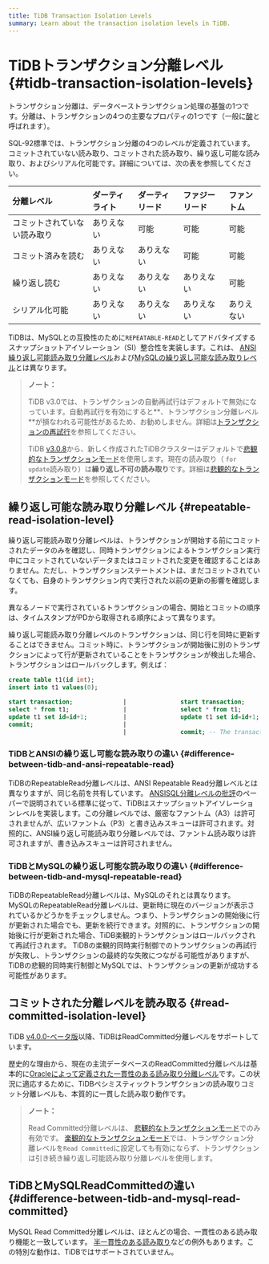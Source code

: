 ```yaml
---
title: TiDB Transaction Isolation Levels
summary: Learn about the transaction isolation levels in TiDB.
---
```


# TiDBトランザクション分離レベル {#tidb-transaction-isolation-levels}

トランザクション分離は、データベーストランザクション処理の基盤の1つです。分離は、トランザクションの4つの主要なプロパティの1つです（一般に[酸](/glossary.md#acid)と呼ばれます）。

SQL-92標準では、トランザクション分離の4つのレベルが定義されています。コミットされていない読み取り、コミットされた読み取り、繰り返し可能な読み取り、およびシリアル化可能です。詳細については、次の表を参照してください。

| 分離レベル          | ダーティライト | ダーティリード | ファジーリード | ファントム |
| :------------- | :------ | :------ | :------ | :---- |
| コミットされていない読み取り | ありえない   | 可能      | 可能      | 可能    |
| コミット済みを読む      | ありえない   | ありえない   | 可能      | 可能    |
| 繰り返し読む         | ありえない   | ありえない   | ありえない   | 可能    |
| シリアル化可能        | ありえない   | ありえない   | ありえない   | ありえない |

TiDBは、MySQLとの互換性のために`REPEATABLE-READ`としてアドバタイズするスナップショットアイソレーション（SI）整合性を実装します。これは、 [ANSI繰り返し可能読み取り分離レベル](#difference-between-tidb-and-ansi-repeatable-read)および[MySQLの繰り返し可能な読み取りレベル](#difference-between-tidb-and-mysql-repeatable-read)とは異なります。

> **ノート：**
>
> TiDB v3.0では、トランザクションの自動再試行はデフォルトで無効になっています。自動再試行を有効にすると**、トランザクション分離レベル**が損なわれる可能性があるため、お勧めしません。詳細は[トランザクションの再試行](/optimistic-transaction.md#automatic-retry)を参照してください。
>
> TiDB [v3.0.8](/releases/release-3.0.8.md#tidb)から、新しく作成されたTiDBクラスターはデフォルトで[悲観的なトランザクションモード](/pessimistic-transaction.md)を使用します。現在の読み取り（ `for update`読み取り）は**繰り返し不可の読み取り**です。詳細は[悲観的なトランザクションモード](/pessimistic-transaction.md)を参照してください。

## 繰り返し可能な読み取り分離レベル {#repeatable-read-isolation-level}

繰り返し可能読み取り分離レベルは、トランザクションが開始する前にコミットされたデータのみを確認し、同時トランザクションによるトランザクション実行中にコミットされていないデータまたはコミットされた変更を確認することはありません。ただし、トランザクションステートメントは、まだコミットされていなくても、自身のトランザクション内で実行された以前の更新の影響を確認します。

異なるノードで実行されているトランザクションの場合、開始とコミットの順序は、タイムスタンプがPDから取得される順序によって異なります。

繰り返し可能読み取り分離レベルのトランザクションは、同じ行を同時に更新することはできません。コミット時に、トランザクションが開始後に別のトランザクションによって行が更新されていることをトランザクションが検出した場合、トランザクションはロールバックします。例えば：

```sql
create table t1(id int);
insert into t1 values(0);

start transaction;              |               start transaction;
select * from t1;               |               select * from t1;
update t1 set id=id+1;          |               update t1 set id=id+1; -- In pessimistic transactions, the `update` statement executed later waits for the lock until the transaction holding the lock commits or rolls back and releases the row lock.
commit;                         |
                                |               commit; -- The transaction commit fails and rolls back. Pessimistic transactions can commit successfully.
```

### TiDBとANSIの繰り返し可能な読み取りの違い {#difference-between-tidb-and-ansi-repeatable-read}

TiDBのRepeatableRead分離レベルは、ANSI Repeatable Read分離レベルとは異なりますが、同じ名前を共有しています。 [ANSISQL分離レベルの批評](https://www.microsoft.com/en-us/research/wp-content/uploads/2016/02/tr-95-51.pdf)のペーパーで説明されている標準に従って、TiDBはスナップショットアイソレーションレベルを実装します。この分離レベルでは、厳密なファントム（A3）は許可されませんが、広いファントム（P3）と書き込みスキューは許可されます。対照的に、ANSI繰り返し可能読み取り分離レベルでは、ファントム読み取りは許可されますが、書き込みスキューは許可されません。

### TiDBとMySQLの繰り返し可能な読み取りの違い {#difference-between-tidb-and-mysql-repeatable-read}

TiDBのRepeatableRead分離レベルは、MySQLのそれとは異なります。 MySQLのRepeatableRead分離レベルは、更新時に現在のバージョンが表示されているかどうかをチェックしません。つまり、トランザクションの開始後に行が更新された場合でも、更新を続行できます。対照的に、トランザクションの開始後に行が更新された場合、TiDB楽観的トランザクションはロールバックされて再試行されます。 TiDBの楽観的同時実行制御でのトランザクションの再試行が失敗し、トランザクションの最終的な失敗につながる可能性がありますが、TiDBの悲観的同時実行制御とMySQLでは、トランザクションの更新が成功する可能性があります。

## コミットされた分離レベルを読み取る {#read-committed-isolation-level}

TiDB [v4.0.0-ベータ版](/releases/release-4.0.0-beta.md#tidb)以降、TiDBはReadCommitted分離レベルをサポートしています。

歴史的な理由から、現在の主流データベースのReadCommitted分離レベルは基本的に[Oracleによって定義された一貫性のある読み取り分離レベル](https://docs.oracle.com/cd/B19306_01/server.102/b14220/consist.htm)です。この状況に適応するために、TiDBペシミスティックトランザクションの読み取りコミット分離レベルも、本質的に一貫した読み取り動作です。

> **ノート：**
>
> Read Committed分離レベルは、 [悲観的なトランザクションモード](/pessimistic-transaction.md)でのみ有効です。 [楽観的なトランザクションモード](/optimistic-transaction.md)では、トランザクション分離レベルを`Read Committed`に設定しても有効にならず、トランザクションは引き続き繰り返し可能読み取り分離レベルを使用します。

## TiDBとMySQLReadCommittedの違い {#difference-between-tidb-and-mysql-read-committed}

MySQL Read Committed分離レベルは、ほとんどの場合、一貫性のある読み取り機能と一致しています。 [半一貫性のある読み取り](https://dev.mysql.com/doc/refman/8.0/en/innodb-transaction-isolation-levels.html)などの例外もあります。この特別な動作は、TiDBではサポートされていません。
